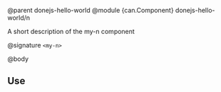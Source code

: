 @parent donejs-hello-world
@module {can.Component} donejs-hello-world/n <my-n>

A short description of the my-n component

@signature `<my-n>`

@body

## Use

